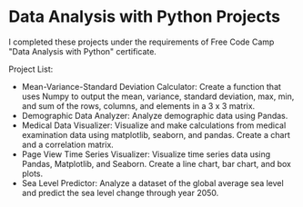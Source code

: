# Data Analysis with Python Projects
I completed these projects under the requirements of Free Code Camp "Data Analysis with Python" certificate. 

Project List:
- Mean-Variance-Standard Deviation Calculator: Create a function that uses Numpy to output the mean, variance, standard deviation, max, min, and sum of the rows, columns, and elements in a 3 x 3 matrix.
- Demographic Data Analyzer: Analyze demographic data using Pandas.
- Medical Data Visualizer: Visualize and make calculations from medical examination data using matplotlib, seaborn, and pandas. Create a chart and a correlation matrix.
- Page View Time Series Visualizer: Visualize time series data using Pandas, Matplotlib, and Seaborn. Create a line chart, bar chart, and box plots.
- Sea Level Predictor: Analyze a dataset of the global average sea level and predict the sea level change through year 2050.